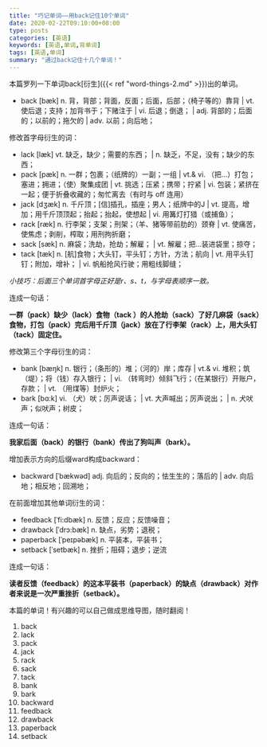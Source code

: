 ```yaml
---
title: "巧记单词——用back记住10个单词"
date: 2020-02-22T09:10:00+08:00
type: posts
categories: [英语]
keywords: [英语,单词,背单词]
tags: [英语,单词]
summary: "通过back记住十几个单词！"
---
```

本篇罗列一下单词back[衍生]({{< ref "word-things-2.md" >}})出的单词。

* back [bæk] n. 背，背部；背面，反面；后面，后部；（椅子等的）靠背 | vt. 使后退；支持；加背书于；下赌注于 | vi. 后退；倒退； | adj. 背部的；后面的；以前的；拖欠的 | adv. 以前；向后地；

修改首字母衍生的词：

* lack [læk] vt. 缺乏，缺少；需要的东西； | n. 缺乏，不足，没有；缺少的东西；
* pack [pæk] n. 一群；包裹；（纸牌的）一副；一组 | vt.& vi. （把…）打包；塞进；拥进；（使）聚集成团 | vt. 挑选；压紧；携带；拧紧 | vi. 包装；紧挤在一起；便于折叠收藏的；匆忙离去（有时与 off 连用）
* jack [dʒæk] n. 千斤顶；[信]插孔，插座；男人；纸牌中的J | vt. 提高，增加；用千斤顶顶起；抬起；抬起，使想起 | vi. 用篝灯打猎（或捕鱼）；
* rack [ræk] n. 行李架；支架；刑架；（羊、猪等带前肋的）颈脊 | vt. 使痛苦，使焦虑；剥削，榨取；用刑拘折磨；
* sack [sæk] n. 麻袋；洗劫，抢劫；解雇； | vt. 解雇；把…装进袋里；掠夺；
* tack [tæk] n. [航]食物；大头钉，平头钉；方针，方法；航向 | vt. 用平头钉钉；附加，增补； | vi. 帆船抢风行驶；用粗线脚缝；

*小技巧：后面三个单词首字母正好是r、s、t，与字母表顺序一致。*

连成一句话：

**一群（pack）缺少（lack）食物（tack ）的人抢劫（sack）了好几麻袋（sack）食物，打包（pack）完后用千斤顶（jack）放在了行李架（rack）上，用大头钉（tack）固定住。**

修改第三个字母衍生的词：

* bank [bæŋk] n. 银行；（条形的）堆；（河的）岸；库存 | vt.& vi. 堆积；筑（堤）；将（钱）存入银行； | vi. （转弯时）倾斜飞行；（在某银行）开账户，存款； | vt. （用煤等）封炉火；
* bark [bɑ:k] vi. （犬）吠；厉声说话； | vt. 大声喊出；厉声说出； | n. 犬吠声；似吠声；树皮；

连成一句话：

**我家后面（back）的银行（bank）传出了狗叫声（bark）。**

增加表示方向的后缀ward构成backward：

* backward [ˈbækwəd] adj. 向后的；反向的；怯生生的；落后的 | adv. 向后地；相反地；回溯地；

在前面增加其他单词衍生的词：

* feedback [ˈfi:dbæk] n. 反馈；反应；反馈噪音；
* drawback [ˈdrɔ:bæk] n. 缺点，劣势；退税；
* paperback [ˈpeɪpəbæk] n. 平装本，平装书；
* setback [ˈsetbæk] n. 挫折；阻碍；退步；逆流

连成一句话：

**读者反馈（feedback）的这本平装书（paperback）的缺点（drawback）对作者来说是一次严重挫折（setback）。**

本篇的单词！有兴趣的可以自己做成思维导图，随时翻阅！
1. back
1. lack
1. pack
1. jack
1. rack
1. sack
1. tack
1. bank
1. bark
1. backward
1. feedback
1. drawback
1. paperback
1. setback